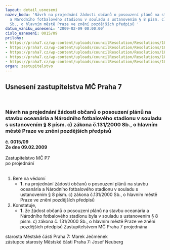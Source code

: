 ```yaml
---
layout: detail_usneseni
nazev_bodu: 'Návrh na projednání žádosti občanů o posouzení plánů na stavbu oceanária
  a Národního fotbalového stadionu v souladu s ustanovením § 8 písm. c) zákona  č.131/2000
  Sb., o hlavním městě Praze ve znění pozdějších předpisů '
datum_vzniku_usneseni: '2009-02-09 00:00:00'
cislo_usneseni: 0015/09
prilohy:
- https://praha7.cz/wp-content/uploads/councilResolution/Resolutions/18147/1-09-zm%c4%8d_090209_%c5%be%c3%a1dost_p1.pdf
- https://praha7.cz/wp-content/uploads/councilResolution/Resolutions/18147/1-09-zm%c4%8d_090209_%c5%be%c3%a1dost_p2.pdf
- https://praha7.cz/wp-content/uploads/councilResolution/Resolutions/18147/1-09-zm%c4%8d_090209_%c5%be%c3%a1dost_p3.pdf
- https://praha7.cz/wp-content/uploads/councilResolution/Resolutions/18147/1-09-zm%c4%8d_090209_%c5%be%c3%a1dost_p4.pdf
- https://praha7.cz/wp-content/uploads/councilResolution/Resolutions/18147/1-09-rm%c4%8d_270109_%c5%be%c3%a1dost_ob%c4%8dan%c5%af.doc
organ: zastupitelstvo
---
```

<div id="ucUsn_pList" class="usn">
	<span><h2>Usnesení zastupitelstva MČ Praha 7 </h2>
<br></span><div class="standBody">
<span><h3>Návrh na projednání žádosti občanů o posouzení plánů na stavbu oceanária a Národního fotbalového stadionu v souladu s ustanovením § 8 písm. c) zákona  č.131/2000 Sb., o hlavním městě Praze ve znění pozdějších předpisů </h3></span><div class="center">
		<strong>č. 0015/09</strong><br>
	</div>
<div class="center">
		<strong>Ze dne 09.02.2009</strong><br><br>
	</div>Zastupitelstvo MČ P7<br> po projednání<br><br><ol>
<li>Bere na vědomí<ul><li>
<strong>1.</strong> na projednání žádosti občanů o posouzení plánů na stavbu oceanária a Národního fotbalového stadionu v souladu s ustanovením § 8 písm. c) zákona  č.131/2000 Sb., o hlavním městě Praze ve znění pozdějších předpisů </li></ul>
</li>
<li>Konstatuje,<ul><li>
<strong>1.</strong> že žádost občanů o posouzení plánů na stavbu oceanária a Národního fotbalového stadionu byla v souladu s  ustanovením § 8 písm. c) zákona č. 131/2000 Sb., o hlavním městě Praze ve znění pozdějších předpisů Zastupitelstvem MČ Praha 7 projednána </li></ul>
</li>
</ol>starosta Městské části Praha 7: Marek Ječmének<br>zástupce starosty Městské části Praha 7: Josef Neuberg
</div>
</div>